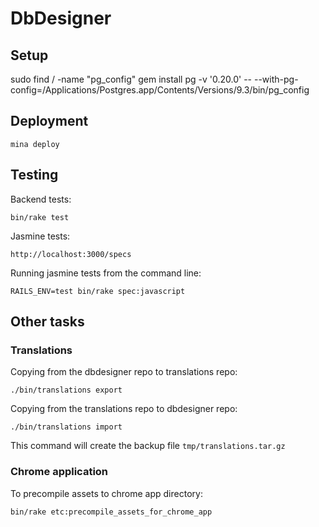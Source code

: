 # DbDesigner

## Setup

sudo find / -name "pg_config"
gem install pg -v '0.20.0' -- --with-pg-config=/Applications/Postgres.app/Contents/Versions/9.3/bin/pg_config

## Deployment

    mina deploy

## Testing

Backend tests:

	bin/rake test

Jasmine tests:

    http://localhost:3000/specs

Running jasmine tests from the command line:

    RAILS_ENV=test bin/rake spec:javascript

## Other tasks

### Translations

Copying from the dbdesigner repo to translations repo:

    ./bin/translations export

Copying from the translations repo to dbdesigner repo:

    ./bin/translations import

This command will create the backup file `tmp/translations.tar.gz`

### Chrome application

To precompile assets to chrome app directory:

    bin/rake etc:precompile_assets_for_chrome_app
